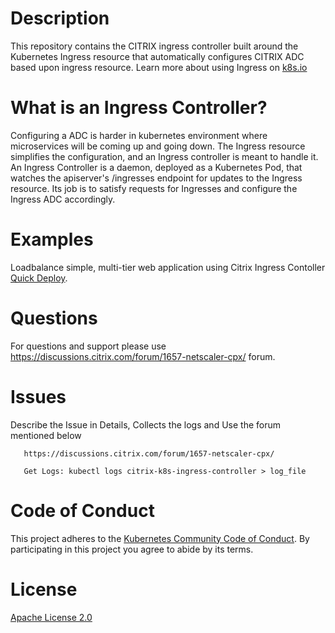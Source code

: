 # **Description**

This repository contains the CITRIX ingress controller built around the Kubernetes Ingress resource that automatically configures CITRIX ADC based upon ingress resource.
Learn more about using Ingress on [k8s.io](https://kubernetes.io/docs/concepts/services-networking/ingress/) 

# **What is an Ingress Controller?**

Configuring a  ADC is harder in kubernetes environment where microservices will be coming up and going down.
The Ingress resource simplifies the configuration, and an Ingress controller is meant to handle it.
An Ingress Controller is a daemon, deployed as a Kubernetes Pod, that watches the apiserver's /ingresses endpoint for updates to the Ingress resource. Its job is to satisfy requests for Ingresses  and configure the Ingress ADC accordingly.

# **Examples**

Loadbalance simple, multi-tier web application using Citrix Ingress Contoller [Quick Deploy](./example). 

# **Questions**
For questions and support please use https://discussions.citrix.com/forum/1657-netscaler-cpx/ forum. 

# **Issues**
Describe the Issue in Details, Collects the logs and  Use the forum mentioned below
```
   https://discussions.citrix.com/forum/1657-netscaler-cpx/
  
   Get Logs: kubectl logs citrix-k8s-ingress-controller > log_file
```

# **Code of Conduct**
This project adheres to the [Kubernetes Community Code of Conduct](https://github.com/kubernetes/community/blob/master/code-of-conduct.md). By participating in this project you agree to abide by its terms.

# **License**
[Apache License 2.0](./license/LICENSE)
